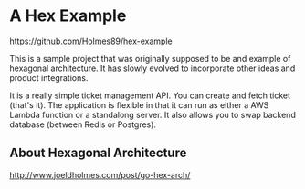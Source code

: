 # A Hex Example

https://github.com/Holmes89/hex-example

This is a sample project that was originally supposed to be and example of hexagonal architecture. It has slowly evolved to incorporate other ideas and product integrations.

It is a really simple ticket management API. You can create and fetch ticket (that's it). The application is flexible in that it can run as either a AWS Lambda function or a standalong server. It also allows you to swap backend database (between Redis or Postgres).


## About Hexagonal Architecture

http://www.joeldholmes.com/post/go-hex-arch/